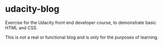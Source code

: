 # udacity-blog
Exercise for the Udacity front end developer course, to demonstrate basic HTML and CSS.

This is not a real or functional blog and is only for the purposes of learning.
